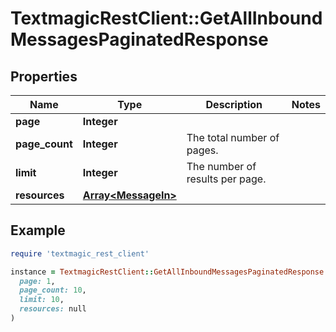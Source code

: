 # TextmagicRestClient::GetAllInboundMessagesPaginatedResponse

## Properties

| Name | Type | Description | Notes |
| ---- | ---- | ----------- | ----- |
| **page** | **Integer** |  |  |
| **page_count** | **Integer** | The total number of pages. |  |
| **limit** | **Integer** | The number of results per page. |  |
| **resources** | [**Array&lt;MessageIn&gt;**](MessageIn.md) |  |  |

## Example

```ruby
require 'textmagic_rest_client'

instance = TextmagicRestClient::GetAllInboundMessagesPaginatedResponse.new(
  page: 1,
  page_count: 10,
  limit: 10,
  resources: null
)
```

